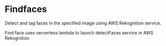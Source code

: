 # Findfaces
Detect and tag faces in the specified image using AWS Rekognition service.

Find face uses serverless lambda to launch detectFaces service in AWS Rekognition.
